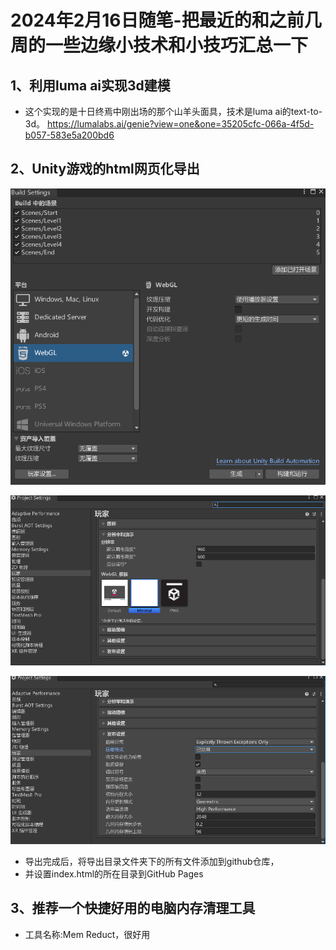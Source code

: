#  2024年2月16日随笔-把最近的和之前几周的一些边缘小技术和小技巧汇总一下


## 1、利用luma ai实现3d建模
* 这个实现的是十日终焉中刚出场的那个山羊头面具，技术是luma ai的text-to-3d。
https://lumalabs.ai/genie?view=one&one=35205cfc-066a-4f5d-b057-583e5a200bd6

## 2、Unity游戏的html网页化导出
![](../散文随笔内容资源库/20240216随笔01.png)

![](../散文随笔内容资源库/20240216随笔02.png)

![](../散文随笔内容资源库/20240216随笔03.png)
* 导出完成后，将导出目录文件夹下的所有文件添加到github仓库，
* 并设置index.html的所在目录到GitHub Pages

## 3、推荐一个快捷好用的电脑内存清理工具
* 工具名称:Mem Reduct，很好用
